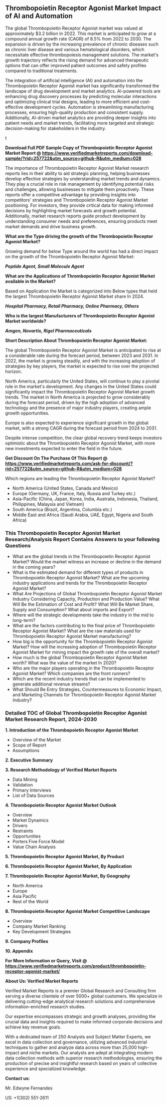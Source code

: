 <h2>Thrombopoietin Receptor Agonist Market Impact of AI and Automation</h2><p>The global Thrombopoietin Receptor Agonist market was valued at approximately $3.2 billion in 2022. This market is anticipated to grow at a compound annual growth rate (CAGR) of 8.5% from 2022 to 2030. The expansion is driven by the increasing prevalence of chronic diseases such as chronic liver disease and various hematological disorders, which necessitate effective thrombopoiesis management solutions. The market's growth trajectory reflects the rising demand for advanced therapeutic options that can offer improved patient outcomes and safety profiles compared to traditional treatments.</p><p>The integration of artificial intelligence (AI) and automation into the Thrombopoietin Receptor Agonist market has significantly transformed the landscape of drug development and market analytics. AI-powered tools are enhancing drug discovery processes by predicting molecular interactions and optimizing clinical trial designs, leading to more efficient and cost-effective development cycles. Automation is streamlining manufacturing processes, ensuring high-quality production and consistent supply. Additionally, AI-driven market analytics are providing deeper insights into patient needs and market trends, facilitating more targeted and strategic decision-making for stakeholders in the industry.</p>t</p><p id="" class=""><strong>Download Full PDF Sample Copy of Thrombopoietin Receptor Agonist Market Report @ <a href="https://www.verifiedmarketreports.com/download-sample/?rid=257722&utm_source=github-R&utm_medium=028" target="_blank">https://www.verifiedmarketreports.com/download-sample/?rid=257722&utm_source=github-R&utm_medium=028</a></strong></p><p>The importance of&nbsp;Thrombopoietin Receptor Agonist Market research reports lies in their ability to aid strategic planning, helping businesses develop effective strategies by understanding market trends and dynamics. They play a crucial role in risk management by identifying potential risks and challenges, allowing businesses to mitigate them proactively. These reports offer a competitive advantage by providing insights into competitors' strategies and Thrombopoietin Receptor Agonist Market positioning. For investors, they provide critical data for making informed decisions by highlighting market forecasts and growth potential. Additionally, market research reports guide product development by understanding consumer needs and preferences, ensuring products meet market demands and drive business growth.</p><p><strong>What are the&nbsp;Type driving the growth of the Thrombopoietin Receptor Agonist Market?</strong></p><p id="" class="">Growing demand for below Type around the world has had a direct impact on the growth of the Thrombopoietin Receptor Agonist Market:</p><em><strong>Peptide Agent, Small Molecule Agent</strong></em></p><strong>What are the&nbsp;Applications&nbsp;of Thrombopoietin Receptor Agonist Market available in the Market?</strong></p><p id="" class="">Based on Application the Market is categorized into Below types that held the largest Thrombopoietin Receptor Agonist Market share In 2024.</p><em><strong>Hospital Pharmacy, Retail Pharmacy, Online Pharmacy, Others</strong></em></p><strong>Who is the largest Manufacturers of Thrombopoietin Receptor Agonist Market worldwide?</strong></p><p><em><strong>Amgen, Novartis, Rigel Pharmaceuticals</strong></em></p><p id="" class=""><strong>Short Description About Thrombopoietin Receptor Agonist Market:</strong></p><p>The global Thrombopoietin Receptor Agonist Market is anticipated to rise at a considerable rate during the forecast period, between 2023 and 2031. In 2022, the market is growing steadily, and with the increasing adoption of strategies by key players, the market is expected to rise over the projected horizon.</p><p>North America, particularly the United States, will continue to play a pivotal role in the market's development. Any changes in the United States could significantly impact the Thrombopoietin Receptor Agonist Market growth trends. The market in North America is projected to grow considerably during the forecast period, driven by the high adoption of advanced technology and the presence of major industry players, creating ample growth opportunities.</p><p>Europe is also expected to experience significant growth in the global market, with a strong CAGR during the forecast period from 2024 to 2031.</p><p>Despite intense competition, the clear global recovery trend keeps investors optimistic about the Thrombopoietin Receptor Agonist Market, with more new investments expected to enter the field in the future.</p><p id="" class=""><strong>Get Discount On The Purchase Of This Report @ <a href="https://www.verifiedmarketreports.com/ask-for-discount/?rid=257722&utm_source=github-R&utm_medium=028" target="_blank">https://www.verifiedmarketreports.com/ask-for-discount/?rid=257722&utm_source=github-R&utm_medium=028</a></strong></p>Which regions are leading the Thrombopoietin Receptor Agonist Market?</p><ul><li>North America (United States, Canada and Mexico)</li><li>Europe (Germany, UK, France, Italy, Russia and Turkey etc.)</li><li>Asia-Pacific (China, Japan, Korea, India, Australia, Indonesia, Thailand, Philippines, Malaysia and Vietnam)</li><li>South America (Brazil, Argentina, Columbia etc.)</li><li>Middle East and Africa (Saudi Arabia, UAE, Egypt, Nigeria and South Africa)</li></ul><h3 id="" class="">This Thrombopoietin Receptor Agonist Market Research/Analysis Report Contains Answers to your following Questions</h3><ul><li>What are the global trends in the Thrombopoietin Receptor Agonist Market? Would the market witness an increase or decline in the demand in the coming years?</li><li>What is the estimated demand for different types of products in Thrombopoietin Receptor Agonist Market? What are the upcoming industry applications and trends for the Thrombopoietin Receptor Agonist Market?</li><li>What Are Projections of Global Thrombopoietin Receptor Agonist Market Industry Considering Capacity, Production and Production Value? What Will Be the Estimation of Cost and Profit? What Will Be Market Share, Supply and Consumption? What about imports and Export?</li><li>Where will the strategic developments take the industry in the mid to long-term?</li><li>What are the factors contributing to the final price of Thrombopoietin Receptor Agonist Market? What are the raw materials used for Thrombopoietin Receptor Agonist Market manufacturing?</li><li>How big is the opportunity for the Thrombopoietin Receptor Agonist Market? How will the increasing adoption of Thrombopoietin Receptor Agonist Market for mining impact the growth rate of the overall market?</li><li>How much is the global Thrombopoietin Receptor Agonist Market worth? What was the value of the market In 2020?</li><li>Who are the major players operating in the Thrombopoietin Receptor Agonist Market? Which companies are the front runners?</li><li>Which are the recent industry trends that can be implemented to generate additional revenue streams?</li><li>What Should Be Entry Strategies, Countermeasures to Economic Impact, and Marketing Channels for Thrombopoietin Receptor Agonist Market Industry?</li></ul><h3 id="" class="">Detailed TOC of Global Thrombopoietin Receptor Agonist Market Research Report, 2024-2030</h3><p id="" class=""><strong>1. Introduction of the Thrombopoietin Receptor Agonist Market</strong></p><ul><li>Overview of the Market</li><li>Scope of Report</li><li>Assumptions</li></ul><p id="" class=""><strong>2. Executive Summary</strong></p><p id="" class=""><strong>3. Research Methodology of Verified Market Reports</strong></p><ul><li>Data Mining</li><li>Validation</li><li>Primary Interviews</li><li>List of Data Sources</li></ul><p id="" class=""><strong>4. Thrombopoietin Receptor Agonist Market Outlook</strong></p><ul><li>Overview</li><li>Market Dynamics</li><li>Drivers</li><li>Restraints</li><li>Opportunities</li><li>Porters Five Force Model</li><li>Value Chain Analysis</li></ul><p id="" class=""><strong>5. Thrombopoietin Receptor Agonist Market, By Product</strong></p><p id="" class=""><strong>6. Thrombopoietin Receptor Agonist Market, By Application</strong></p><p id="" class=""><strong>7. Thrombopoietin Receptor Agonist Market, By Geography</strong></p><ul><li>North America</li><li>Europe</li><li>Asia Pacific</li><li>Rest of the World</li></ul><p id="" class=""><strong>8. Thrombopoietin Receptor Agonist Market Competitive Landscape</strong></p><ul><li>Overview</li><li>Company Market Ranking</li><li>Key Development Strategies</li></ul><p id="" class=""><strong>9. Company Profiles</strong></p><p id="" class=""><strong>10. Appendix</strong></p><p id="" class=""><strong>For More Information or Query, Visit @ <a href="https://www.verifiedmarketreports.com/product/thrombopoietin-receptor-agonist-market/" target="_blank">https://www.verifiedmarketreports.com/product/thrombopoietin-receptor-agonist-market/</a></strong></p><p id="" class=""><strong>About Us: Verified Market Reports</strong></p><p id="" class="">Verified Market Reports is a premier Global Research and Consulting firm serving a diverse clientele of over 5000+ global customers. We specialize in delivering cutting-edge analytical research solutions and comprehensive information-enriched research studies.</p><p id="" class="">Our expertise encompasses strategic and growth analyses, providing the crucial data and insights required to make informed corporate decisions and achieve key revenue goals.</p><p id="" class="">With a dedicated team of 250 Analysts and Subject Matter Experts, we excel in data collection and governance, utilizing advanced industrial techniques to gather and analyze data across more than 25,000 high-impact and niche markets. Our analysts are adept at integrating modern data collection methods with superior research methodologies, ensuring the production of precise and insightful research based on years of collective experience and specialized knowledge.</p><p id="" class=""><strong>Contact us:</strong></p><p id="" class="">Mr. Edwyne Fernandes</p><p id="" class="">US: +1(302) 551-2611</p>